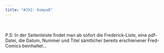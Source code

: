```yaml
---
title: "#332: Kompaß"
---
```

<br />
<br />
P.S: In der Seitenleiste findet man ab sofort die Frederick-Liste, eine pdf-Datei, die Datum, Nummer und Titel s&auml;mtlicher bereits erschienener Fred-Comics beinhaltet...

